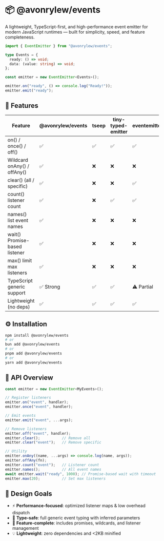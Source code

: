 # 📦 @avonrylew/events

A lightweight, TypeScript-first, and high-performance event emitter for modern JavaScript runtimes — built for simplicity, speed, and feature completeness.

```typescript
import { EventEmitter } from "@avonrylew/events";

type Events = {
  ready: () => void;
  data: (value: string) => void;
};

const emitter = new EventEmitter<Events>();

emitter.on("ready", () => console.log("Ready!"));
emitter.emit("ready");
```

## 🚀 Features

| Feature                  | @avonrylew/events | tseep | tiny-typed-emitter | eventemitter3 |
|--------------------------|-------------------|-------|--------------------|---------------|
| on() / once() / off()    | ✅                | ✅    | ✅                 | ✅            |
| Wildcard onAny() / offAny() | ✅             | ❌    | ❌                 | ❌            |
| clear() (all / specific) | ✅                | ❌    | ❌                 | ✅            |
| count() listener count   | ✅                | ❌    | ✅                 | ✅            |
| names() list event names | ✅                | ❌    | ❌                 | ❌            |
| wait() Promise-based listener | ✅           | ❌    | ❌                 | ❌            |
| max() limit max listeners | ✅               | ❌    | ❌                 | ❌            |
| TypeScript generic support | ✅ Strong       | ✅    | ✅                 | ⚠️ Partial    |
| Lightweight (no deps)    | ✅                | ✅    | ✅                 | ✅            |

## ⚙️ Installation

```bash
npm install @avonrylew/events
# or
bun add @avonrylew/events
# or
pnpm add @avonrylew/events
# or
yarn add @avonrylew/events
```

## 🧩 API Overview

```typescript
const emitter = new EventEmitter<MyEvents>();

// Register listeners
emitter.on("event", handler);
emitter.once("event", handler);

// Emit events
emitter.emit("event", ...args);

// Remove listeners
emitter.off("event", handler);
emitter.clear();          // Remove all
emitter.clear("event");   // Remove specific

// Utility
emitter.onAny((name, ...args) => console.log(name, args));
emitter.offAny(fn);
emitter.count("event");   // Listener count
emitter.names();          // All event names
await emitter.wait("ready", 1000); // Promise-based wait with timeout
emitter.max(20);          // Set max listeners
```

## 🧾 Design Goals

- ⚡ **Performance-focused**: optimized listener maps & low overhead dispatch
- 🧠 **Type-safe**: full generic event typing with inferred parameters
- 🧩 **Feature-complete**: includes promises, wildcards, and listener management
- 💡 **Lightweight**: zero dependencies and <2KB minified
